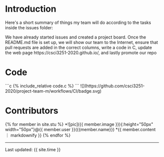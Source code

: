  <h1>Introduction</h1>
 <p> Here's a short summary of things my team will do according to the tasks inside the issues folder: </p>
 <p> We have already started issues and created a project board. Once the README.md file is set up, we will show our team to the Internet,
 ensure that pull requests are added in the correct columns, write a code in C, update the web page https://csci3251-2020.github.io/, and lastly promote our repo </p>
 <h1>Code</h1>
 ```c
 {% include_relative code.c %}
 ```
 ![](https://github.com/csci3251-2020/project-team-m/workflows/CI/badge.svg)
 <h1>Contributors</h1>  
{% for member in site.stu %}
  *![pic]({{ member.image }}){:height="50px" width="50px"}@{{ member.user }}({{member.name}})  
    *{{ member.content ｜ markdownify }}  
{% endfor %}

---
Last updated: {{ site.time }}
